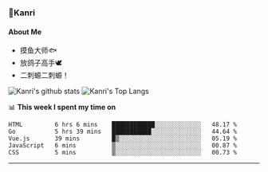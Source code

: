 ### 🌱Kanri
#### About Me
- 摸鱼大师🐟
- 放鸽子高手🕊
- 二刺螈二刺螈！

![Kanri's github stats](https://github-readme-stats.vercel.app/api?username=Yiwen-Chan&show_icons=true&theme=vue&line_height=20)
![Kanri's Top Langs](https://github-readme-stats.vercel.app/api/top-langs/?username=Yiwen-Chan&layout=compact&theme=vue&card_width=270)

📊 **This week I spent my time on**
<!--START_SECTION:waka-->
```text
HTML         6 hrs 6 mins    ████████████░░░░░░░░░░░░░   48.17 % 
Go           5 hrs 39 mins   ███████████░░░░░░░░░░░░░░   44.64 % 
Vue.js       39 mins         █▒░░░░░░░░░░░░░░░░░░░░░░░   05.19 % 
JavaScript   6 mins          ▒░░░░░░░░░░░░░░░░░░░░░░░░   00.87 % 
CSS          5 mins          ▒░░░░░░░░░░░░░░░░░░░░░░░░   00.73 % 
```
<!--END_SECTION:waka-->

***


